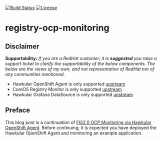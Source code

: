 [![Build Status](https://travis-ci.org/garethahealy/registry-ocp-monitoring.svg?branch=master)](https://travis-ci.org/garethahealy/registry-ocp-monitoring)
[![License](https://img.shields.io/hexpm/l/plug.svg?maxAge=2592000)]()

# registry-ocp-monitoring
## Disclaimer
**Supportability:**
*If you are a RedHat customer; it is __suggested__ you raise a support ticket to clarify the supportability of the below components.
The below are the views of my own, and not representative of RedHat nor of any communities mentioned.*
- Hawkular OpenShift Agent is only supported [upstream](http://www.hawkular.org/community/docs/getting-involved/)
- CoreOS Registry Monitor is only supported [upstream](https://github.com/coreos/registry-monitor/issues)
- Hawkular Grafana DataSource is only supported [upstream](https://github.com/hawkular/hawkular-grafana-datasource/issues)

## Preface
This blog post is a continuation of [FIS2.0 OCP Monitoring via Hawkular OpenShift Agent](https://github.com/garethahealy/fis2-ocp-monitoring). 
Before continuing; it is expected you have deployed the Hawkular OpenShift Agent and monitoring an example application. 
